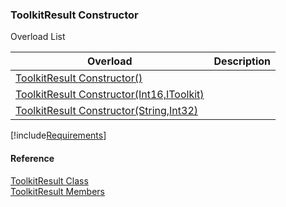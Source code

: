 ﻿### ToolkitResult Constructor

Overload List

| Overload | Description |
| --- | --- |
| [ToolkitResult Constructor()](FChoice.Toolkits.Clarify~FChoice.Toolkits.Clarify.ToolkitResult~_ctor().md) |   |
| [ToolkitResult Constructor(Int16,IToolkit)](FChoice.Toolkits.Clarify~FChoice.Toolkits.Clarify.ToolkitResult~_ctor(Int16,IToolkit).md) |   |
| [ToolkitResult Constructor(String,Int32)](FChoice.Toolkits.Clarify~FChoice.Toolkits.Clarify.ToolkitResult~_ctor(String,Int32).md) |   |

[!include[Requirements](../partials/requirements.md)]

#### Reference

[ToolkitResult Class](FChoice.Toolkits.Clarify~FChoice.Toolkits.Clarify.ToolkitResult.md)  
[ToolkitResult Members](FChoice.Toolkits.Clarify~FChoice.Toolkits.Clarify.ToolkitResult_members.md)